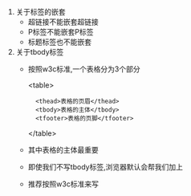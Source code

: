 1. 关于标签的嵌套
	- 超链接不能嵌套超链接
	- P标签不能嵌套P标签
	- 标题标签也不能嵌套
2. 关于tbody标签
	- 按照w3c标准,一个表格分为3个部分

		\<table>

			<thead>表格的页眉</thead>
			<tbody>表格的主体</tbody>
			<tfooter>表格的页脚</tfooter>
			
		\</table>

	- 其中表格的主体最重要
	- 即使我们不写tbody标签,浏览器默认会帮我们加上
	- 推荐按照w3c标准来写
